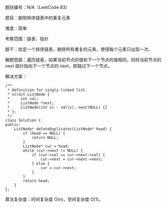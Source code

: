 题目编号：N/A（LeetCode 83）

题目：删除排序链表中的重复元素

难度：简单

考察范围：链表、指针

题干：给定一个排序链表，删除所有重复的元素，使得每个元素只出现一次。

解题思路：遍历链表，如果当前节点的值和下一个节点的值相同，则将当前节点的 next 指针指向下一个节点的 next，即跳过下一个节点。

解决方案：

```solidity
/**
 * Definition for singly-linked list.
 * struct ListNode {
 *     int val;
 *     ListNode *next;
 *     ListNode(int x) : val(x), next(NULL) {}
 * };
 */
class Solution {
public:
    ListNode* deleteDuplicates(ListNode* head) {
        if (head == NULL) {
            return NULL;
        }
        ListNode* cur = head;
        while (cur->next != NULL) {
            if (cur->val == cur->next->val) {
                cur->next = cur->next->next;
            } else {
                cur = cur->next;
            }
        }
        return head;
    }
};
```

算法复杂度：时间复杂度 O(n)，空间复杂度 O(1)。